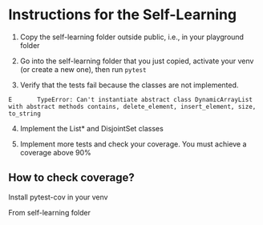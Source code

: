 # Instructions for the Self-Learning

1. Copy the self-learning folder outside public, i.e., in your playground folder

2. Go into the self-learning folder that you just copied, activate your venv (or create a new one), then run `pytest`

3. Verify that the tests fail because the classes are not implemented.

```E       TypeError: Can't instantiate abstract class DynamicArrayList with abstract methods contains, delete_element, insert_element, size, to_string```

4. Implement the List* and DisjointSet classes 

5. Implement more tests and check your coverage. You must achieve a coverage above 90%

## How to check coverage?

Install pytest-cov in your venv

From self-learning folder 
